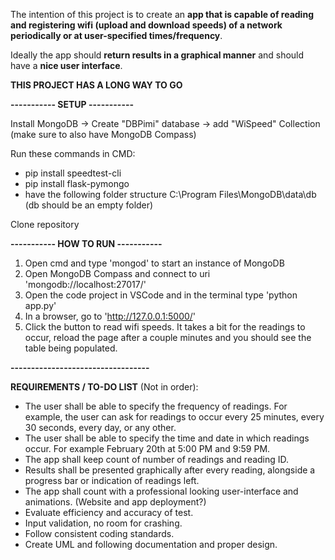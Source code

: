 The intention of this project is to create an **app that is capable of reading and registering wifi (upload and download speeds) of a network periodically or at user-specified times/frequency**.

Ideally the app should **return results in a graphical manner** and should have a **nice user interface**. 

**THIS PROJECT HAS A LONG WAY TO GO**


**----------- SETUP -----------** 

Install MongoDB -> Create "DBPimi" database -> add "WiSpeed" Collection
(make sure to also have MongoDB Compass)

Run these commands in CMD:
  -  pip install speedtest-cli
  -  pip install flask-pymongo
  -  have the following folder structure C:\Program Files\MongoDB\data\db (db should be an empty folder)

Clone repository

**----------- HOW TO RUN -----------**

1. Open cmd and type 'mongod' to start an instance of MongoDB
2. Open MongoDB Compass and connect to uri 'mongodb://localhost:27017/'
3. Open the code project in VSCode and in the terminal type 'python app.py'
4. In a browser, go to 'http://127.0.0.1:5000/'
5. Click the button to read wifi speeds. It takes a bit for the readings to occur, reload the page after a couple minutes and you should see the table being populated. 

**----------------------------------**

**REQUIREMENTS / TO-DO LIST** (Not in order):

- The user shall be able to specify the frequency of readings. For example, the user can ask for readings to occur every 25 minutes, every 30 seconds, every day, or any other.
- The user shall be able to specify the time and date in which readings occur. For example February 20th at 5:00 PM and 9:59 PM.
- The app shall keep count of number of readings and reading ID.
- Results shall be presented graphically after every reading, alongside a progress bar or indication of readings left.
- The app shall count with a professional looking user-interface and animations. (Website and app deployment?) 
- Evaluate efficiency and accuracy of test.
- Input validation, no room for crashing.
- Follow consistent coding standards.
- Create UML and following documentation and proper design. 
